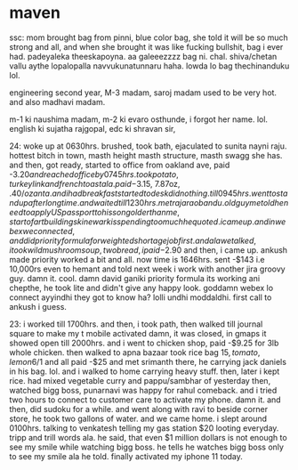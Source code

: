 # maven


ssc: mom brought bag from pinni, blue color bag, she told it will be so much strong and all, and when she brought it was like fucking bullshit, bag i ever had. padeyaleka theeskapoyna. aa galeeezzzz bag ni. chal. shiva/chetan vallu aythe lopalopalla navvukunatunnaru haha. lowda lo bag thechinanduku lol.

engineering second year, M-3 madam, saroj madam used to be very hot. and also madhavi madam. 

m-1 ki naushima madam, m-2 ki evaro osthunde, i forgot her name. lol. english ki sujatha rajgopal, edc ki shravan sir, 

24: woke up at 0630hrs. brushed, took bath, ejaculated to sunita nayni raju. hottest bitch in town, masth height masth structure, masth swagg she has. and then, got ready, started to office from oakland ave, paid -$3.20 and reached office by 0745hrs. took potato, turkey link and french toast ala. paid -$3.15, 7.87oz, $.40/oz anta. and i had breakfast started to desk did nothing. till 0945hrs. went to standup after long time. and waited till 1230hrs. met rajarao bandu. old guy me told he need to apply US passport to his song older than me, start of art buildings ki newark is spending too much he quoted. i came up. and in webex we connected, and did priority formula for weighted shortage job first. and ala we talked, i took wild mushroom soup, two bread, i paid -$2.90 and then, i came up. ankush made priority worked a bit and all. now time is 1646hrs. sent -$143 i.e 10,000rs even to hemant and told next week i work with another jira groovy guy. damn it. cool. damn david ganiki priority formula its working ani chepthe, he took lite and didn't give any happy look. goddamn webex lo connect ayyindhi they got to know ha? lolli undhi moddaldhi. first call to ankush i guess.

23: i worked till 1700hrs. and then, i took path, then walked till journal square to make my t mobile activated damn, it was closed, in gmaps it showed open till 2000hrs. and i went to chicken shop, paid -$9.25 for 3lb whole chicken. then walked to apna bazaar took rice bag $15, tomato, lemon 6/$1 and all paid -$25 and met srimanth there, he carrying jack daniels in his bag. lol. and i walked to home carrying heavy stuff. then, later i kept rice. had mixed vegetable curry and pappu/sambhar of yesterday then, watched bigg boss, punarnavi was happy for rahul comeback. and i tried two hours to connect to customer care to activate my phone. damn it. and then, did sudoku for a while. and went along with ravi to beside corner store, he took two gallons of water. and we came home. i slept around 0100hrs. talking to venkatesh telling my gas station $20 looting everyday. tripp and trill words ala. he said, that even $1 million dollars is not enough to see my smile while watching bigg boss. he tells he watches bigg boss only to see my smile ala he told. finally activated my iphone 11 today. 
